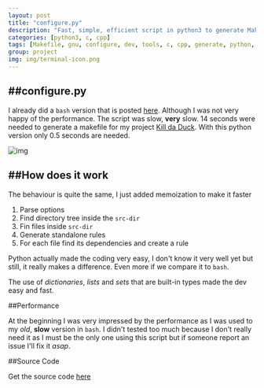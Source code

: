 ```yaml
---
layout: post
title: "configure.py"
description: "Fast, simple, efficient script in python3 to generate Makefiles"
categories: [python3, c, cpp]
tags: [Makefile, gnu, configure, dev, tools, c, cpp, generate, python, python3]
group: project
img: img/terminal-icon.png
---
```


##configure.py
---

I already did a `bash` version that is posted [here](http://posva.net/shell/c/cpp/2013/08/18/configure-script/). Although I was not very happy of the performance. The script was slow, **very** slow. 14 seconds were needed to generate a makefile for my project [Kill da Duck](http://posva.net/kdd/index.html). With this python version only  0.5 seconds are needed.

![img](http://i.imgur.com/Z6Lmt6V.png)

##How does it work
----

The behaviour is quite the same, I just added memoization to make it faster

1. Parse options
2. Find directory tree inside the `src-dir`
3. Fin files inside `src-dir`
4. Generate standalone rules
5. For each file find its dependencies and create a rule

Python actually made the coding very easy, I don't know it very well yet but still, it really makes a difference. Even more if we compare it to `bash`.

The use of *dictionaries*, *lists* and *sets* that are built-in types made the dev easy and fast.

##Performance

At the beginning I was very impressed by the performance as I was used to my *old*, **slow** version in `bash`. I didn't tested too much because I don't really need it as I must be the only one using this script but if someone report an issue I'll fix it *asap*.

##Source Code

Get the source code [here](https://github.com/posva/configure.py)
